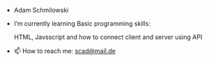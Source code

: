 - Adam Schmilowski
- I’m currently learning Basic programming skills: 

    HTML, Javsscript and how to connect client and server using API
    
- 📫 How to reach me: scad@mail.de

<!---
scad785/scad785 is a ✨ special ✨ repository because its `README.md` (this file) appears on your GitHub profile.
You can click the Preview link to take a look at your changes.
--->
